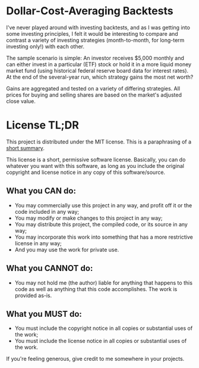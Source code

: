 # Dollar-Cost-Averaging Backtests

I've never played around with investing backtests, and as I was getting into
some investing principles, I felt it would be interesting to compare and
contrast a variety of investing strategies (month-to-month, for long-term
investing only!) with each other.

The sample scenario is simple: An investor receives $5,000 monthly and can
either invest in a particular (ETF) stock or hold it in a more liquid money
market fund (using historical federal reserve board data for interest rates). At
the end of the several-year run, which strategy gains the most net worth?

Gains are aggregated and tested on a variety of differing strategies. All prices
for buying and selling shares are based on the market's adjusted close value.

# License TL;DR

This project is distributed under the MIT license. This is a paraphrasing of a
[short summary](https://tldrlegal.com/license/mit-license).

This license is a short, permissive software license. Basically, you can do
whatever you want with this software, as long as you include the original
copyright and license notice in any copy of this software/source.

## What you CAN do:

- You may commercially use this project in any way, and profit off it or the
  code included in any way;
- You may modify or make changes to this project in any way;
- You may distribute this project, the compiled code, or its source in any way;
- You may incorporate this work into something that has a more restrictive
  license in any way;
- And you may use the work for private use.

## What you CANNOT do:

- You may not hold me (the author) liable for anything that happens to this code
  as well as anything that this code accomplishes. The work is provided as-is.

## What you MUST do:

- You must include the copyright notice in all copies or substantial uses of the
  work;
- You must include the license notice in all copies or substantial uses of the
  work.

If you're feeling generous, give credit to me somewhere in your projects.
